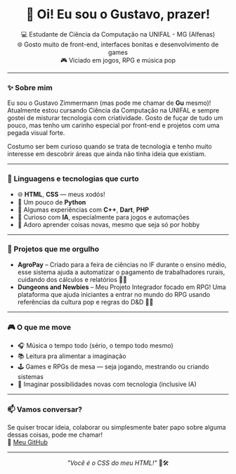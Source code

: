 <h1 align="center">👋 Oi! Eu sou o Gustavo, prazer!</h1>

<p align="center">
  💻 Estudante de Ciência da Computação na UNIFAL - MG (Alfenas)<br>
  🌐 Gosto muito de front-end, interfaces bonitas e desenvolvimento de games<br>
  🎮 Viciado em jogos, RPG e música pop
</p>

---

### ✨ Sobre mim

Eu sou o Gustavo Zimmermann (mas pode me chamar de **Gu** mesmo)!  
Atualmente estou cursando Ciência da Computação na UNIFAL e sempre gostei de misturar tecnologia com criatividade. Gosto de fuçar de tudo um pouco, mas tenho um carinho especial por front-end e projetos com uma pegada visual forte.

Costumo ser bem curioso quando se trata de tecnologia e tenho muito interesse em descobrir áreas que ainda não tinha ideia que existiam.

---

### 🧠 Linguagens e tecnologias que curto

- 🌐 **HTML**, **CSS** — meus xodós!
- 🐍 Um pouco de **Python**
- 🧠 Algumas experiências com **C++**, **Dart**, **PHP**
- 🤖 Curioso com **IA**, especialmente para jogos e automações
- 🧩 Adoro aprender coisas novas, mesmo que seja só por hobby

---

### 🚀 Projetos que me orgulho

- **AgroPay** – Criado para a feira de ciências no IF durante o ensino médio, esse sistema ajuda a automatizar o pagamento de trabalhadores rurais, cuidando dos cálculos e relatórios 🧾🚜
- **Dungeons and Newbies** – Meu Projeto Integrador focado em RPG! Uma plataforma que ajuda iniciantes a entrar no mundo do RPG usando referências da cultura pop e regras do D&D 🎲✨

---

### 🎮 O que me move

- 🎧 Música o tempo todo (sério, o tempo todo mesmo)
- 📚 Leitura pra alimentar a imaginação
- 🕹️ Games e RPGs de mesa — seja jogando, mestrando ou criando sistemas
- 🌌 Imaginar possibilidades novas com tecnologia (inclusive IA)

---

### 📫 Vamos conversar?

Se quiser trocar ideia, colaborar ou simplesmente bater papo sobre alguma dessas coisas, pode me chamar!  
🔗 [Meu GitHub](https://github.com/guxzi)

---

<p align="center">
  <i>"Você é o CSS do meu HTML!"</i> 💖🛠️
</p>
